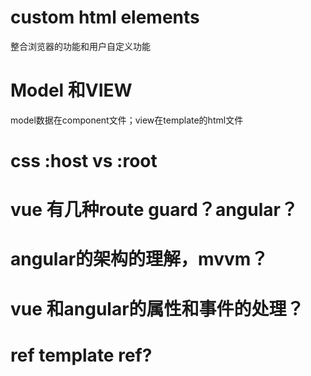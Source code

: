 # custom html elements 
整合浏览器的功能和用户自定义功能
# Model 和VIEW
model数据在component文件；view在template的html文件

# css :host vs :root

# vue 有几种route guard？angular？

# angular的架构的理解，mvvm？

# vue 和angular的属性和事件的处理？

# ref template ref?


